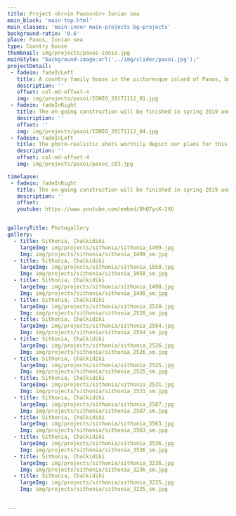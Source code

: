 ```yaml
---
title: Project <br>in Paxos<br> Ionian sea
main_block: 'main-top.html'
main_classes: 'main-inner main-projects bg-projects'
background-ratio: '0.6'
place: Paxos, Ionian sea
type: Country house
thumbnail: img/projects/paxoi-ionio.jpg
mainStyle: "background-image:url('../img/slider/paxoi.jpg');"
projectDetail:
 - fadein: fadeInLeft
   title: A country family house in the picturesque island of Paxos, built with traditional goods
   description: ''
   offset: col-md-offset-4
   img: img/projects/paxoi/IONIO_20171112_01.jpg
 - fadein: fadeInRight
   title: The on-going construction will be finished in spring 2019 and is respectfully coordinated with the island's architecture
   description: ''
   offset: ''
   img: img/projects/paxoi/IONIO_20171112_04.jpg
 - fadein: fadeInLeft
   title: The photo-realistic shots worthily depict our plans for this particular project and will proudly justify our vision once again soon.
   description: ''
   offset: col-md-offset-4
   img: img/projects/paxoi/paxos_c03.jpg

timelapse:
 - fadein: fadeInRight
   title: The on-going construction will be finished in spring 2019 and is respectfully coordinated with the island's architecture
   description: ''
   offset: 
   youtube: https://www.youtube.com/embed/8hQTycK-2XU


galleryTitle: Photogallery 
gallery:
  - title: Sithonia, Chalkidiki
    largeImg: img/projects/sithonia/sithonia_1499.jpg
    Img: img/projects/sithonia/sithonia_1499_sm.jpg
  - title: Sithonia, Chalkidiki
    largeImg: img/projects/sithonia/sithonia_1058.jpg
    Img: img/projects/sithonia/sithonia_1058_sm.jpg
  - title: Sithonia, Chalkidiki
    largeImg: img/projects/sithonia/sithonia_1498.jpg
    Img: img/projects/sithonia/sithonia_1498_sm.jpg
  - title: Sithonia, Chalkidiki
    largeImg: img/projects/sithonia/sithonia_2528.jpg
    Img: img/projects/sithonia/sithonia_2528_sm.jpg
  - title: Sithonia, Chalkidiki
    largeImg: img/projects/sithonia/sithonia_2554.jpg
    Img: img/projects/sithonia/sithonia_2554_sm.jpg
  - title: Sithonia, Chalkidiki
    largeImg: img/projects/sithonia/sithonia_2526.jpg
    Img: img/projects/sithonia/sithonia_2526_sm.jpg
  - title: Sithonia, Chalkidiki
    largeImg: img/projects/sithonia/sithonia_2525.jpg
    Img: img/projects/sithonia/sithonia_2525_sm.jpg
  - title: Sithonia, Chalkidiki
    largeImg: img/projects/sithonia/sithonia_2531.jpg
    Img: img/projects/sithonia/sithonia_2531_sm.jpg
  - title: Sithonia, Chalkidiki
    largeImg: img/projects/sithonia/sithonia_2587.jpg
    Img: img/projects/sithonia/sithonia_2587_sm.jpg
  - title: Sithonia, Chalkidiki
    largeImg: img/projects/sithonia/sithonia_3563.jpg
    Img: img/projects/sithonia/sithonia_3563_sm.jpg
  - title: Sithonia, Chalkidiki
    largeImg: img/projects/sithonia/sithonia_3536.jpg
    Img: img/projects/sithonia/sithonia_3536_sm.jpg
  - title: Sithonia, Chalkidiki
    largeImg: img/projects/sithonia/sithonia_3236.jpg
    Img: img/projects/sithonia/sithonia_3236_sm.jpg
  - title: Sithonia, Chalkidiki
    largeImg: img/projects/sithonia/sithonia_3235.jpg
    Img: img/projects/sithonia/sithonia_3235_sm.jpg
    

---
```

